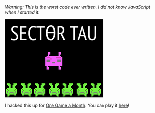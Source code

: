 *Warning: This is the worst code ever written. I did not know JavaScript when I
started it.*

![](raw/itchcover.png)

I hacked this up for [One Game a Month]. You can play it [here]!

[One Game a Month]: http://onegameamonth.com
[here]: http://sleeparrow.itch.io/sector-tau
